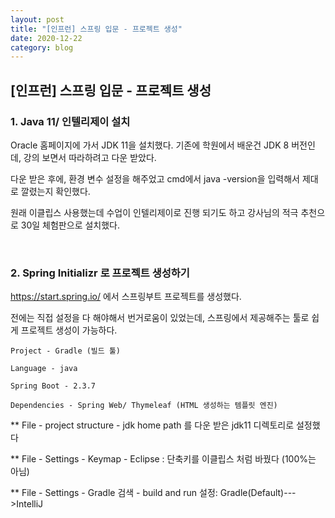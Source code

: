 ```yaml
---
layout: post
title: "[인프런] 스프링 입문 - 프로젝트 생성"
date: 2020-12-22
category: blog
---
```


## [인프런] 스프링 입문 - 프로젝트 생성

### 1. Java 11/ 인텔리제이 설치

Oracle 홈페이지에 가서 JDK 11을 설치했다. 기존에 학원에서 배운건 JDK 8 버전인데, 강의 보면서 따라하려고 다운 받았다.

다운 받은 후에, 환경 변수 설정을 해주었고 cmd에서 java -version을 입력해서 제대로 깔렸는지 확인했다.

원래 이클립스 사용했는데 수업이 인텔리제이로 진행 되기도 하고 강사님의 적극 추천으로 30일 체험판으로 설치했다.

<br>

### 2. Spring Initializr 로 프로젝트 생성하기

<https://start.spring.io/>  에서 스프링부트 프로젝트를 생성했다.

전에는 직접 설정을 다 해야해서 번거로움이 있었는데, 스프링에서 제공해주는 툴로 쉽게 프로젝트 생성이 가능하다.

````
Project - Gradle (빌드 툴)

Language - java

Spring Boot - 2.3.7

Dependencies - Spring Web/ Thymeleaf (HTML 생성하는 템플릿 엔진)
````


** File - project structure - jdk home path 를 다운 받은 jdk11 디렉토리로 설정했다

** File - Settings - Keymap - Eclipse : 단축키를 이클립스 처럼 바꿨다 (100%는 아님)

** File - Settings - Gradle 검색 - build and run 설정: Gradle(Default)--->IntelliJ 







